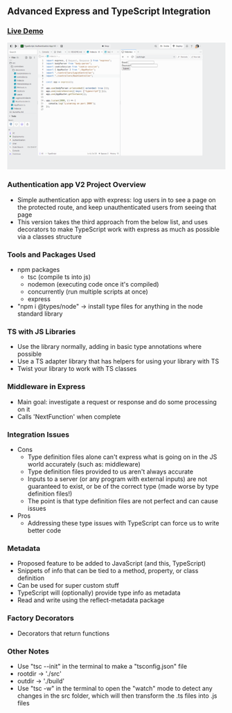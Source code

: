 ## Advanced Express and TypeScript Integration

### [Live Demo](https://typescript-authentication-app-v2.gdbecker.repl.co/)

!["HomePage"](HomePage.png)

### Authentication app V2 Project Overview

- Simple authentication app with express: log users in to see a page on the protected route, and keep unauthenticated users from seeing that page
- This version takes the third approach from the below list, and uses decorators to make TypeScript work with express as much as possible via a classes structure

### Tools and Packages Used

- npm packages
  - tsc (compile ts into js)
  - nodemon (executing code once it's compiled)
  - concurrently (run multiple scripts at once)
  - express
- "npm i @types/node" -> install type files for anything in the node standard library

### TS with JS Libraries

- Use the library normally, adding in basic type annotations where possible
- Use a TS adapter library that has helpers for using your library with TS
- Twist your library to work with TS classes

### Middleware in Express

- Main goal: investigate a request or response and do some processing on it
- Calls 'NextFunction' when complete

### Integration Issues

- Cons
  - Type definition files alone can't express what is going on in the JS world accurately (such as: middleware)
  - Type definition files provided to us aren't always accurate
  - Inputs to a server (or any program with external inputs) are not guaranteed to exist, or be of the correct type (made worse by type definition files!)
  - The point is that type definition files are not perfect and can cause issues
- Pros
  - Addressing these type issues with TypeScript can force us to write better code

### Metadata

- Proposed feature to be added to JavaScript (and this, TypeScript)
- Snippets of info that can be tied to a method, property, or class definition
- Can be used for super custom stuff
- TypeScript will (optionally) provide type info as metadata
- Read and write using the reflect-metadata package

### Factory Decorators

- Decorators that return functions

### Other Notes

- Use "tsc --init" in the terminal to make a "tsconfig.json" file
- rootdir -> './src'
- outdir -> './build'
- Use "tsc -w" in the terminal to open the "watch" mode to detect any changes in the src folder, which will then transform the .ts files into .js files
